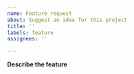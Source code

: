 ```yaml
---
name: Feature request
about: Suggest an idea for this project
title: ''
labels: feature
assignees: ''

---
```


**Describe the feature**